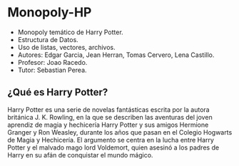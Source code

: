# Monopoly-HP
- Monopoly temático de Harry Potter. 
- Estructura de Datos.
- Uso de listas, vectores, archivos.
- Autores: Edgar Garcia, Jean Herran, Tomas Cervero, Lena Castillo.
- Profesor: Joao Racedo.
- Tutor: Sebastian Perea.
 
## ¿Qué es Harry Potter?
Harry Potter es una serie de novelas fantásticas escrita por la autora británica J. K. Rowling, en la que se describen las aventuras del joven aprendiz de magia y hechicería Harry Potter y sus amigos Hermione Granger y Ron Weasley, durante los años que pasan en el Colegio Hogwarts de Magia y Hechicería. El argumento se centra en la lucha entre Harry Potter y el malvado mago lord Voldemort, quien asesinó a los padres de Harry en su afán de conquistar el mundo mágico.

